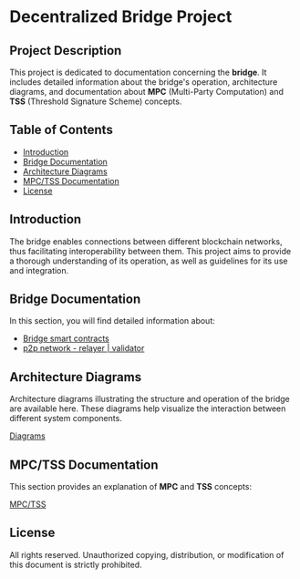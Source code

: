 # Decentralized Bridge Project <!-- omit in toc -->

## Project Description <!-- omit in toc -->

This project is dedicated to documentation concerning the **bridge**. It includes detailed information about the bridge's operation, architecture diagrams, and documentation about **MPC** (Multi-Party Computation) and **TSS** (Threshold Signature Scheme) concepts.

## Table of Contents <!-- omit in toc -->

- [Introduction](#introduction)
- [Bridge Documentation](#bridge-documentation)
- [Architecture Diagrams](#architecture-diagrams)
- [MPC/TSS Documentation](#mpctss-documentation)
- [License](#license)

## Introduction

The bridge enables connections between different blockchain networks, thus facilitating interoperability between them. This project aims to provide a thorough understanding of its operation, as well as guidelines for its use and integration.

## Bridge Documentation

In this section, you will find detailed information about:

- [Bridge smart contracts](./bridge_smart_contracts/README.md)
- [p2p network - relayer | validator](./bridge_nodes/README.md)

## Architecture Diagrams

Architecture diagrams illustrating the structure and operation of the bridge are available here. These diagrams help visualize the interaction between different system components.

[Diagrams](./drawio/)

## MPC/TSS Documentation

This section provides an explanation of **MPC** and **TSS** concepts:

[MPC/TSS](./mpc-tss/README.md)

## License

All rights reserved. Unauthorized copying, distribution, or modification of this document is strictly prohibited.
